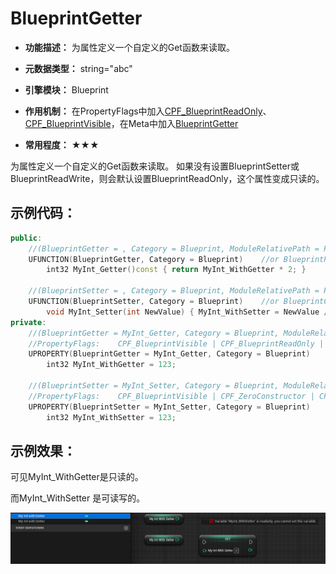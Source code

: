 # BlueprintGetter

- **功能描述：** 为属性定义一个自定义的Get函数来读取。

- **元数据类型：** string="abc"
- **引擎模块：** Blueprint
- **作用机制：** 在PropertyFlags中加入[CPF_BlueprintReadOnly](#Flags_EPropertyFlags_CPF_BlueprintReadOnly)、[CPF_BlueprintVisible](#Flags_EPropertyFlags_CPF_BlueprintVisible)，在Meta中加入[BlueprintGetter](#Meta_Blueprint_BlueprintGetter)
- **常用程度：** ★★★

为属性定义一个自定义的Get函数来读取。
如果没有设置BlueprintSetter或BlueprintReadWrite，则会默认设置BlueprintReadOnly，这个属性变成只读的。

## 示例代码：

```cpp
public:
	//(BlueprintGetter = , Category = Blueprint, ModuleRelativePath = Property/MyProperty_Test.h)
	UFUNCTION(BlueprintGetter, Category = Blueprint)	//or BlueprintPure
		int32 MyInt_Getter()const { return MyInt_WithGetter * 2; }

	//(BlueprintSetter = , Category = Blueprint, ModuleRelativePath = Property/MyProperty_Test.h)
	UFUNCTION(BlueprintSetter, Category = Blueprint)	//or BlueprintCallable
		void MyInt_Setter(int NewValue) { MyInt_WithSetter = NewValue / 4; }
private:
	//(BlueprintGetter = MyInt_Getter, Category = Blueprint, ModuleRelativePath = Property/MyProperty_Test.h)
	//PropertyFlags:	CPF_BlueprintVisible | CPF_BlueprintReadOnly | CPF_ZeroConstructor | CPF_IsPlainOldData | CPF_NoDestructor | CPF_HasGetValueTypeHash | CPF_NativeAccessSpecifierPrivate
	UPROPERTY(BlueprintGetter = MyInt_Getter, Category = Blueprint)
		int32 MyInt_WithGetter = 123;

	//(BlueprintSetter = MyInt_Setter, Category = Blueprint, ModuleRelativePath = Property/MyProperty_Test.h)
	//PropertyFlags:	CPF_BlueprintVisible | CPF_ZeroConstructor | CPF_IsPlainOldData | CPF_NoDestructor | CPF_HasGetValueTypeHash | CPF_NativeAccessSpecifierPrivate
	UPROPERTY(BlueprintSetter = MyInt_Setter, Category = Blueprint)
		int32 MyInt_WithSetter = 123;
```

## 示例效果：

可见MyInt_WithGetter是只读的。

而MyInt_WithSetter 是可读写的。

![Untitled](Specifier_UPROPERTY_Blueprint_BlueprintGetter_Untitled.png)